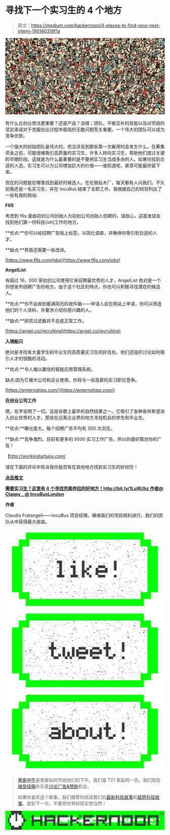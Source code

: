 # 寻找下一个实习生的 4 个地方

> 原文：<https://medium.com/hackernoon/4-places-to-find-your-next-intern-190140319f1a>

![](img/176faab6c25def99daa19d97585bd395.png)

有什么比创业想法更重要？还是产品？没错；团队。平衡互补的技能以及对项目的坚定承诺对于克服创业过程中面临的无数问题至关重要。一个伟大的团队可以成为竞争优势。

一个强大的创始团队是伟大的，但当涉及到那些第一次雇用时会发生什么。在筹集资金之前，可能很难吸引高质量的实习生，许多人转向实习生，帮助他们度过关键的早期阶段。这就是为什么最重要的是不要把实习生当成多余的人。如果你找到合适的人选，实习生可以为公司增加巨大的价值——谁知道呢，甚至可能最终留下来。

现在的问题是在哪里找到最好的候选人。在伦敦砧木厂，每天都有人问我们。不久前我还是一名实习生，并在 IncuBus 结束了全职工作，我根据自己的经验列出了一些有用的网站:

**F6S**

考虑到 f6s 是由初创公司创始人为初创公司创始人创建的，请放心，这是发烧友找到他们第一份科技(ish)工作的地方。

**优点:**你可以给招聘广告贴上标签，以简化调查，并确保你吸引到合适的人才。

**缺点:**界面还需要一些改进。

[https://www.f6s.com/jobs](https://www.f6s.com/jobs)

**AngelList**

有超过 16，000 家初创公司使用它来招聘最优秀的人才，AngelList 绝对是一个你想发布招聘广告的地方。由于这个社区的特点，你也可以积极寻找潜在的候选人。

**优点:**你不会收到塞满简历的收件箱——申请人会在网站上申请，你可以筛选他们的个人资料，并要求介绍你感兴趣的人。

**缺点:**研究过滤器并不总是正常工作。

[https://angel.co/recruiting](https://angel.co/recruiting)

**入境船只**

绝对是寻找有大量学生和毕业生的高质量实习生的好去处。他们还组织讨论如何吸引人才的很酷的活动。

**优点:**令人难以置信的智能应用管理系统。

缺点:因为它被大公司和企业使用，你将与一些高薪的实习职位竞争。

[https://enternships.com/](https://enternships.com/)

**在创业公司工作**

嗯，名字说明了一切。这是谷歌上最早的自然结果之一。它吸引了各种各样希望进入创业世界的人才。那些在远离企业界的地方寻找机会的学生和毕业生。

**优点:**曝光度大。每个招聘广告平均有 300 次浏览。

**缺点:**竞争激烈。目前有更多的 5000 实习工作广告，所以你最好策划你的广告！

【http://workinstartups.com/ 

请在下面的评论中告诉我你是否有在其他地方找到实习生的好经历！

[**点击推文**](http://ctt.ec/Mae8P)

[**需要实习生？这里有 4 个寻找完美伴侣的好地方！http://bit.ly/1LuWJhz 作者@ Clappy _ @ IncuBusLondon**](http://ctt.ec/Mae8P)

**作者**

Claudia Fratangeli——IncuBus 项目经理。确保我们的项目顺利进行，我们的团队从中获得最大收益。

[![](img/50ef4044ecd4e250b5d50f368b775d38.png)](http://bit.ly/HackernoonFB)[![](img/979d9a46439d5aebbdcdca574e21dc81.png)](https://goo.gl/k7XYbx)[![](img/2930ba6bd2c12218fdbbf7e02c8746ff.png)](https://goo.gl/4ofytp)

> [黑客中午](http://bit.ly/Hackernoon)是黑客如何开始他们的下午。我们是 T21 家庭的一员。我们现在[接受投稿](http://bit.ly/hackernoonsubmission)并乐意[讨论广告&赞助](mailto:partners@amipublications.com)机会。
> 
> 如果你喜欢这个故事，我们推荐你阅读我们的[最新科技故事](http://bit.ly/hackernoonlatestt)和[趋势科技故事](https://hackernoon.com/trending)。直到下一次，不要把世界的现实想当然！

[![](img/be0ca55ba73a573dce11effb2ee80d56.png)](https://goo.gl/Ahtev1)